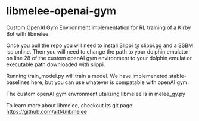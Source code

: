 # libmelee-openai-gym
Custom OpenAI Gym Environment implementation for RL training of a Kirby Bot with libmelee

Once you pull the repo you will need to install Slippi @ slippi.gg and a SSBM iso online.
Then you will need to change the path to your dolphin emulator on line 28 of the custom openAI gym environment to your dolphin emulatior executable path downloaded with slippi.

Running train_model.py will train a model. We have implemeneted stable-baselines here, but you can use whatever is compatable with openAI gym.

The custom openAI gym envronment utalizing libmelee is in melee_gy.py

To learn more about libmelee, checkout its git page: https://github.com/altf4/libmelee
